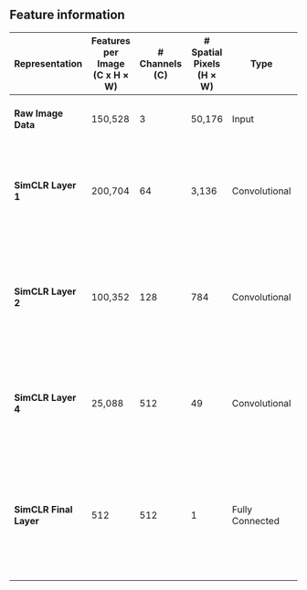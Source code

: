 ## Feature information


| **Representation**    | **Features per Image (C x H × W)** | **# Channels (C)** | **# Spatial Pixels (H × W)** | **Type**            | **Explanation**                                                                                     |
|------------------------|------------------------|---------------------|-----------------------------|---------------------|-----------------------------------------------------------------------------------------------------|
| **Raw Image Data**     | 150,528               | 3                   | 50,176                      | Input | Represents the raw pixel data of the input image.                                                  |
| **SimCLR Layer 1**     | 200,704               | 64                  | 3,136                       | Convolutional       | Extracts low-level features (e.g., edges and textures) using \(64\) convolutional filters.          |
| **SimCLR Layer 2**     | 100,352               | 128                 | 784                         | Convolutional       | Builds on Layer 1 features, extracting more abstract patterns with \(128\) convolutional filters.   |
| **SimCLR Layer 4**     | 25,088                | 512                 | 49                          | Convolutional       | Extracts highly abstract and semantic features using \(512\) convolutional filters.                |
| **SimCLR Final Layer** | 512                   | 512                 | 1                           | Fully Connected     | A global feature vector produced by global average pooling over the final layer's spatial features. |


